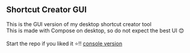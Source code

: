 ## Shortcut Creator GUI
This is the GUI version of my desktop shortcut creator tool<br>
This is made with Compose on desktop, so do not expect the best UI 😊<br><br>
Start the repo if you liked it ⭐!!
[console version](https://github.com/ComputerWare/shortcut-creator-linux/)
